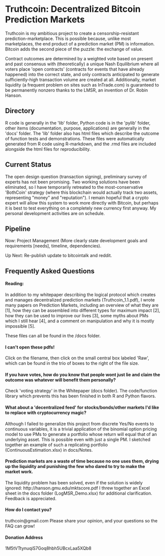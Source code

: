 <h1>Truthcoin: Decentralized Bitcoin Prediction Markets</h1>
Truthcoin is my ambitious project to create a censorship-resistant prediction-marketplace. This is possible because, unlike most marketplaces, the end product of a prediction market (PM) is information. Bitcoin adds the second piece of the puzzle: the exchange of value.

Contract outcomes are determined by a weighted vote based on present and past consensus with (theoretically) a unique Nash Equilibrium where all voters place 'open contracts' (contracts for events that have already happened) into the correct state, and only contracts anticipated to generate sufficiently-high transaction volume are created at all. Additionally, market liquidity (a frequent problem on sites such as InTrade.com) is guaranteed to be permanently nonzero thanks to the LMSR, an invention of Dr. Robin Hanson.

<h2>Directory</h2>
R code is generally in the 'lib' folder, Python code is in the 'pylib' folder, other items (documentation, purpose, applications) are generally in the 'docs' folder. The 'lib' folder also has html files which describe the outcome of function tests and demonstrations. These files were automatically generated from R code using R-markdown, and the .rmd files are included alongside the html files for reproducibility.

<h2>Current Status</h2>
The open design question (transaction signing), preliminary survey of experts has not been promising. Two working solutions have been eliminated, so I have temporarily retreated to the most-conservative 'BothCoin' strategy (where this blockchain would actually track two assets, representing "money" and "reputation"). I remain hopeful that a crypto expert will allow this system to work more directly with Bitcoin, but perhaps it is best to test everything on a completely new currency first anyway. My personal development activities are on schedule.

<h2>Pipeline</h2>
Now: Project Management (More clearly state development goals and requirements [needs], timeline, dependencies).

Up Next: Re-publish update to bitcointalk and reddit.

<h2>Frequently Asked Questions</h2>
<h4>Reading:</h4>
In addition to my whitepaper describing the logical protocol which creates and manages decentralized prediction markets (Truthcoin_1.1.pdf), I wrote many papers on Prediction Markets, including an overview of what they are [1], how they can be assembled into different types for maximum impact [2], how they can be used to improve our lives [3], some myths about PMs which I still hear [4], and a comment on manipulation and why it is mostly impossible [5].

These files can all be found in the /docs folder.

<h4>I can't open these pdfs!</h4>
Click on the filename, then click on the small central box labeled 'Raw', which can be found in the trio of boxes to the right of the file size.


<h4>If you have votes, how do you know that people wont just lie and claim the outcome was whatever will benefit them personally?</h4>
Check 'voting strategy' in the Whitepaper (docs folder). The code/function library which prevents this has been finished in both R and Python flavors.


<h4>What about a 'decentralized feed' for stocks/bonds/other markets I'd like to replace with cryptocurrency magic?</h4>
Although I failed to generalize this project from discrete Yes/No events to continuous variables, it is a trivial application of the binomial option pricing model to use PMs to generate a portfolio whose return will equal that of an underlying asset. This is possible even with just a single PM. I sketched together an example of such a replicating portfolio (ContinuousEstimation.xlsx) in docs/Notes.

<h4>Prediction markets are a waste of time because no one uses them, drying up the liquidity and punishing the few who dared to try to make the market work.</h4>
The liquidity problem has been solved, even if the solution is widely ignored: http://hanson.gmu.edu/mktscore.pdf
I threw together an Excel sheet in the docs folder (LogMSR_Demo.xlsx) for additional clarification. Feedback is appreciated.

<h4>How do I contact you?</h4>
truthcoin@gmail.com
Please share your opinion, and your questions so the FAQ can grow!

<h4>Donation Address</h4>
1M5tVTtynuqiS7Goq8hbh5UBcxLaa5XQb8